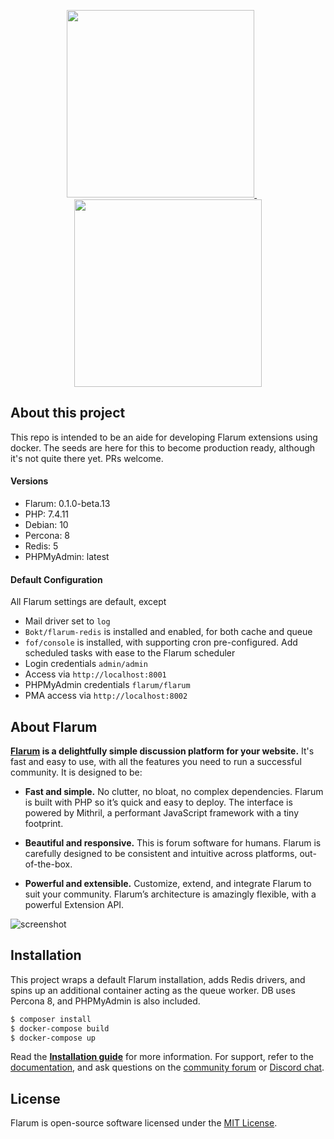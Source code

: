<p align="center">
  <a href="https://flarum.org">
    <img src="https://user-images.githubusercontent.com/19341857/181917693-c9391c43-65f3-4986-a972-97012404f6ed.svg" width="300">
  </a>
  &nbsp;&nbsp;&nbsp;&nbsp;&nbsp;
  <a href="https://www.docker.com">
    <img src="https://www.docker.com/sites/default/files/d8/2019-07/vertical-logo-monochromatic.png" width="300">
  </a>
</p>


## About this project
This repo is intended to be an aide for developing Flarum extensions using docker. The seeds are here for this to become production ready, although it's not quite there yet. PRs welcome.

#### Versions
- Flarum: 0.1.0-beta.13
- PHP: 7.4.11
- Debian: 10
- Percona: 8
- Redis: 5
- PHPMyAdmin: latest

#### Default Configuration
All Flarum settings are default, except
- Mail driver set to `log`
- `Bokt/flarum-redis` is installed and enabled, for both cache and queue
- `fof/console` is installed, with supporting cron pre-configured. Add scheduled tasks with ease to the Flarum scheduler
- Login credentials `admin/admin`
- Access via `http://localhost:8001`
- PHPMyAdmin credentials `flarum/flarum`
- PMA access via `http://localhost:8002`

## About Flarum

**[Flarum](https://flarum.org/) is a delightfully simple discussion platform for your website.** It's fast and easy to use, with all the features you need to run a successful community. It is designed to be:

* **Fast and simple.** No clutter, no bloat, no complex dependencies. Flarum is built with PHP so it’s quick and easy to deploy. The interface is powered by Mithril, a performant JavaScript framework with a tiny footprint.

* **Beautiful and responsive.** This is forum software for humans. Flarum is carefully designed to be consistent and intuitive across platforms, out-of-the-box.

* **Powerful and extensible.** Customize, extend, and integrate Flarum to suit your community. Flarum’s architecture is amazingly flexible, with a powerful Extension API.

![screenshot](https://user-images.githubusercontent.com/19341857/195999533-a1b268d4-e572-4985-9117-21bde128ff70.png)

## Installation

This project wraps a default Flarum installation, adds Redis drivers, and spins up an additional container acting as the queue worker. DB uses Percona 8, and PHPMyAdmin is also included.

```bash
$ composer install
$ docker-compose build
$ docker-compose up
```

Read the **[Installation guide](https://docs.flarum.org/install)** for more information. For support, refer to the [documentation](https://docs.flarum.org), and ask questions on the [community forum](https://discuss.flarum.org/) or [Discord chat](https://flarum.org/discord/).


## License

Flarum is open-source software licensed under the [MIT License](https://github.com/flarum/flarum/blob/master/LICENSE).

